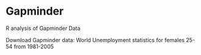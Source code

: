 # Gapminder
R analysis of Gapminder Data

Download Gapminder data: World Unemployment statistics for females 25-54 from 1981-2005
